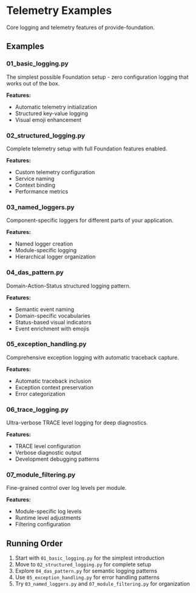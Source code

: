 # Telemetry Examples

Core logging and telemetry features of provide-foundation.

## Examples

### 01_basic_logging.py
The simplest possible Foundation setup - zero configuration logging that works out of the box.

**Features:**
- Automatic telemetry initialization
- Structured key-value logging
- Visual emoji enhancement

### 02_structured_logging.py  
Complete telemetry setup with full Foundation features enabled.

**Features:**
- Custom telemetry configuration
- Service naming
- Context binding
- Performance metrics

### 03_named_loggers.py
Component-specific loggers for different parts of your application.

**Features:**
- Named logger creation
- Module-specific logging
- Hierarchical logger organization

### 04_das_pattern.py
Domain-Action-Status structured logging pattern.

**Features:**
- Semantic event naming
- Domain-specific vocabularies
- Status-based visual indicators
- Event enrichment with emojis

### 05_exception_handling.py
Comprehensive exception logging with automatic traceback capture.

**Features:**
- Automatic traceback inclusion
- Exception context preservation
- Error categorization

### 06_trace_logging.py
Ultra-verbose TRACE level logging for deep diagnostics.

**Features:**
- TRACE level configuration
- Verbose diagnostic output
- Development debugging patterns

### 07_module_filtering.py
Fine-grained control over log levels per module.

**Features:**
- Module-specific log levels
- Runtime level adjustments
- Filtering configuration

## Running Order

1. Start with `01_basic_logging.py` for the simplest introduction
2. Move to `02_structured_logging.py` for complete setup
3. Explore `04_das_pattern.py` for semantic logging patterns
4. Use `05_exception_handling.py` for error handling patterns
5. Try `03_named_loggers.py` and `07_module_filtering.py` for organization